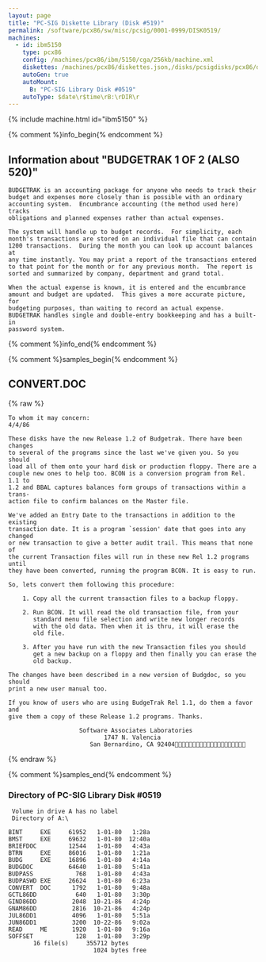 ```yaml
---
layout: page
title: "PC-SIG Diskette Library (Disk #519)"
permalink: /software/pcx86/sw/misc/pcsig/0001-0999/DISK0519/
machines:
  - id: ibm5150
    type: pcx86
    config: /machines/pcx86/ibm/5150/cga/256kb/machine.xml
    diskettes: /machines/pcx86/diskettes.json,/disks/pcsigdisks/pcx86/diskettes.json
    autoGen: true
    autoMount:
      B: "PC-SIG Library Disk #0519"
    autoType: $date\r$time\rB:\rDIR\r
---
```


{% include machine.html id="ibm5150" %}

{% comment %}info_begin{% endcomment %}

## Information about "BUDGETRAK 1 OF 2 (ALSO 520)"

    BUDGETRAK is an accounting package for anyone who needs to track their
    budget and expenses more closely than is possible with an ordinary
    accounting system.  Encumbrance accounting (the method used here) tracks
    obligations and planned expenses rather than actual expenses.
    
    The system will handle up to budget records.  For simplicity, each
    month's transactions are stored on an individual file that can contain
    1200 transactions.  During the month you can look up account balances at
    any time instantly. You may print a report of the transactions entered
    to that point for the month or for any previous month.  The report is
    sorted and summarized by company, department and grand total.
    
    When the actual expense is known, it is entered and the encumbrance
    amount and budget are updated.  This gives a more accurate picture, for
    budgeting purposes, than waiting to record an actual expense.
    BUDGETRAK handles single and double-entry bookkeeping and has a built-in
    password system.
{% comment %}info_end{% endcomment %}

{% comment %}samples_begin{% endcomment %}

## CONVERT.DOC

{% raw %}
```
To whom it may concern:                                                          4/4/86

These disks have the new Release 1.2 of Budgetrak. There have been changes
to several of the programs since the last we've given you. So you should 
load all of them onto your hard disk or production floppy. There are a 
couple new ones to help too. BCON is a conversion program from Rel. 1.1 to 
1.2 and BBAL captures balances form groups of transactions within a trans-
action file to confirm balances on the Master file. 

We've added an Entry Date to the transactions in addition to the existing
transaction date. It is a program `session' date that goes into any changed
or new transaction to give a better audit trail. This means that none of
the current Transaction files will run in these new Rel 1.2 programs until
they have been converted, running the program BCON. It is easy to run.

So, lets convert them following this procedure:

	1. Copy all the current transaction files to a backup floppy.

	2. Run BCON. It will read the old transaction file, from your
	   standard menu file selection and write new longer records 
	   with the old data. Then when it is thru, it will erase the 
	   old file.

	3. After you have run with the new Transaction files you should
	   get a new backup on a floppy and then finally you can erase the 
	   old backup.

The changes have been described in a new version of Budgdoc, so you should
print a new user manual too.  

If you know of users who are using BudgeTrak Rel 1.1, do them a favor and
give them a copy of these Release 1.2 programs. Thanks.

                    Software Associates Laboratories
                           1747 N. Valencia
                       San Bernardino, CA 92404
```
{% endraw %}

{% comment %}samples_end{% endcomment %}

### Directory of PC-SIG Library Disk #0519

     Volume in drive A has no label
     Directory of A:\

    BINT     EXE     61952   1-01-80   1:28a
    BMST     EXE     69632   1-01-80  12:40a
    BRIEFDOC         12544   1-01-80   4:43a
    BTRN     EXE     86016   1-01-80   1:21a
    BUDG     EXE     16896   1-01-80   4:14a
    BUDGDOC          64640   1-01-80   5:41a
    BUDPASS            768   1-01-80   4:43a
    BUDPASWD EXE     26624   1-01-80   6:23a
    CONVERT  DOC      1792   1-01-80   9:48a
    GCTL86DD           640   1-01-80   3:30p
    GIND86DD          2048  10-21-86   4:24p
    GNAM86DD          2816  10-21-86   4:24p
    JUL86DD1          4096   1-01-80   5:51a
    JUN86DD1          3200  10-22-86   9:02a
    READ     ME       1920   1-01-80   9:16a
    SOFFSET            128   1-01-80   3:29p
           16 file(s)     355712 bytes
                            1024 bytes free
